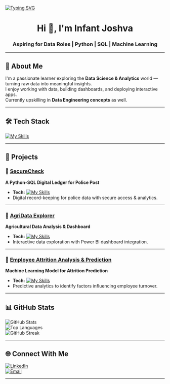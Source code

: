 [![Typing SVG](https://readme-typing-svg.herokuapp.com?size=25&color=00F7F7&center=true&vCenter=true&width=800&lines=Hi%2C+I'm+Infant+Joshva+👋;Aspiring+for+Data+Roles;Python+%7C+SQL+%7C+Machine+Learning;Turning+Data+into+Insights)](https://git.io/typing-svg)

<h1 align="center">Hi 👋, I'm Infant Joshva</h1>
<h3 align="center">Aspiring for Data Roles | Python | SQL | Machine Learning</h3>

---

## 🚀 About Me  
I'm a passionate learner exploring the **Data Science & Analytics** world — turning raw data into meaningful insights.  
I enjoy working with data, building dashboards, and deploying interactive apps.  
Currently upskilling in **Data Engineering concepts** as well.

---

## 🛠️ Tech Stack  

[![My Skills](https://skillicons.dev/icons?i=python,postgres,pandas,numpy,scipy,sklearn,streamlit,powerbi,html,css,vscode&theme=dark)](https://skillicons.dev)

---

## 📂 Projects  

### 🔹 [SecureCheck](#)
**A Python-SQL Digital Ledger for Police Post**  
- **Tech:** [![My Skills](https://skillicons.dev/icons?i=python,pandas,postgres,streamlit&theme=dark)](https://skillicons.dev)  
- Digital record-keeping for police data with secure access & analytics.  

---

### 🔹 [AgriData Explorer](#)
**Agricultural Data Analysis & Dashboard**  
- **Tech:** [![My Skills](https://skillicons.dev/icons?i=python,postgres,pandas,scipy,streamlit,powerbi&theme=dark)](https://skillicons.dev)  
- Interactive data exploration with Power BI dashboard integration.  

---

### 🔹 [Employee Attrition Analysis & Prediction](#)
**Machine Learning Model for Attrition Prediction**  
- **Tech:** [![My Skills](https://skillicons.dev/icons?i=python,pandas,sklearn,postgres&theme=dark)](https://skillicons.dev)  
- Predictive analytics to identify factors influencing employee turnover.  

---

## 📊 GitHub Stats  

![GitHub Stats](https://github-readme-stats.vercel.app/api?username=YOURUSERNAME&show_icons=true&theme=radical)  
![Top Languages](https://github-readme-stats.vercel.app/api/top-langs/?username=YOURUSERNAME&layout=compact&theme=radical)  
![GitHub Streak](https://github-readme-streak-stats.herokuapp.com/?user=YOURUSERNAME&theme=radical)

---

## 🌐 Connect With Me  
[![LinkedIn](https://img.shields.io/badge/LinkedIn-0A66C2?style=for-the-badge&logo=linkedin&logoColor=white)](https://linkedin.com/in/YOUR-LINK)  
[![Email](https://img.shields.io/badge/Email-D14836?style=for-the-badge&logo=gmail&logoColor=white)](mailto:YOURMAIL@example.com)

---
